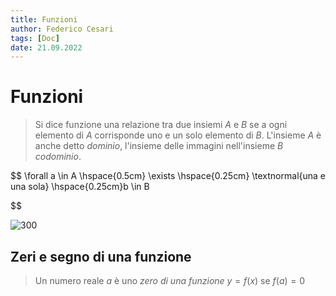 ```yaml
---
title: Funzioni
author: Federico Cesari
tags: [Doc]
date: 21.09.2022
---
```

# Funzioni
>Si dice funzione una relazione tra due insiemi $A$ e $B$ se a ogni elemento di $A$ corrisponde uno e un solo elemento di $B$. 
>L'insieme $A$ è anche detto *dominio*, l'insieme delle immagini nell'insieme $B$ *codominio*.

$$
\forall a \in A \hspace{0.5cm} \exists \hspace{0.25cm} \textnormal{una e una sola} \hspace{0.25cm}b \in B

$$


![300](grafico_co_dominio.png)
## Zeri e segno di una funzione
>Un numero reale $a$ è uno *zero di una funzione* $y = f(x)$ se $f(a) = 0$






